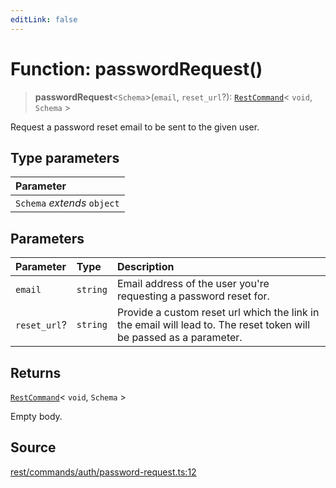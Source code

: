 ```yaml
---
editLink: false
---
```


# Function: passwordRequest()

> **passwordRequest**\<`Schema`\>(`email`, `reset_url`?): [`RestCommand`](../interfaces/interface.RestCommand.md)\<
> `void`, `Schema` \>

Request a password reset email to be sent to the given user.

## Type parameters

| Parameter                   |
| :-------------------------- |
| `Schema` _extends_ `object` |

## Parameters

| Parameter    | Type     | Description                                                                                                         |
| :----------- | :------- | :------------------------------------------------------------------------------------------------------------------ |
| `email`      | `string` | Email address of the user you're requesting a password reset for.                                                   |
| `reset_url`? | `string` | Provide a custom reset url which the link in the email will lead to. The reset token will be passed as a parameter. |

## Returns

[`RestCommand`](../interfaces/interface.RestCommand.md)\< `void`, `Schema` \>

Empty body.

## Source

[rest/commands/auth/password-request.ts:12](https://github.com/directus/directus/blob/7789a6c53/sdk/src/rest/commands/auth/password-request.ts#L12)
